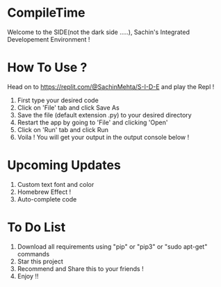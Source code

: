 # CompileTime
Welcome to the SIDE(not the dark side .....), Sachin's Integrated Developement Environment !

# How To Use ?
Head on to https://replit.com/@SachinMehta/S-I-D-E and play the Repl !
  1) First type your desired code
  2) Click on 'File' tab and click Save As
  3) Save the file (default extension .py) to your desired directory
  4) Restart the app by going to 'File' and clicking 'Open'
  5) Click on 'Run' tab and click Run
  6) Voila ! You will get your output in the output console below !

# Upcoming Updates
1) Custom text font and color
2) Homebrew Effect !
3) Auto-complete code

# To Do List
1) Download all requirements using "pip" or "pip3" or "sudo apt-get" commands
2) Star this project
3) Recommend and Share this to your friends !
4) Enjoy !!
